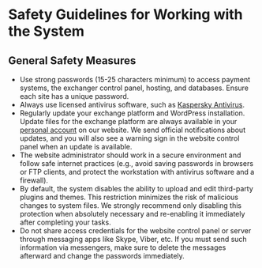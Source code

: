 # Safety Guidelines for Working with the System

## General Safety Measures

* Use strong passwords (15-25 characters minimum) to access payment systems, the exchanger control panel, hosting, and databases. Ensure each site has a unique password.
* Always use licensed antivirus software, such as [Kaspersky Antivirus](https://www.kaspersky.com).
* Regularly update your exchange platform and WordPress installation. Update files for the exchange platform are always available in your [personal account](https://premiumexchanger.com/uscripts/) on our website. We send official notifications about updates, and you will also see a warning sign in the website control panel when an update is available.
* The website administrator should work in a secure environment and follow safe internet practices (e.g., avoid saving passwords in browsers or FTP clients, and protect the workstation with antivirus software and a firewall).
* By default, the system disables the ability to upload and edit third-party plugins and themes. This restriction minimizes the risk of malicious changes to system files. We strongly recommend only disabling this protection when absolutely necessary and re-enabling it immediately after completing your tasks.
* Do not share access credentials for the website control panel or server through messaging apps like Skype, Viber, etc. If you must send such information via messengers, make sure to delete the messages afterward and change the passwords immediately.
